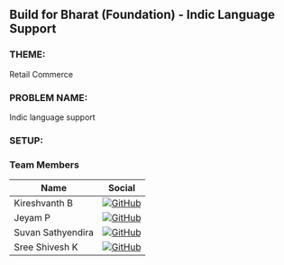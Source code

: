 ## Build for Bharat (Foundation) - Indic Language Support
### THEME:
Retail Commerce

### PROBLEM NAME:
Indic language support

### SETUP:

### Team Members
| Name | Social |
| --- | --- |
| Kireshvanth B | [![GitHub](https://img.shields.io/badge/github-%23121011.svg?style=for-the-badge&logo=github&logoColor=white)](https://github.com/Kireshvanth) 
| Jeyam P| [![GitHub](https://img.shields.io/badge/github-%23121011.svg?style=for-the-badge&logo=github&logoColor=white)](https://github.com/jeyam03) 
| Suvan Sathyendira | [![GitHub](https://img.shields.io/badge/github-%23121011.svg?style=for-the-badge&logo=github&logoColor=white)](https://github.com/suvanbalu) 
| Sree Shivesh K| [![GitHub](https://img.shields.io/badge/github-%23121011.svg?style=for-the-badge&logo=github&logoColor=white)](https://github.com/shivxsh) 



